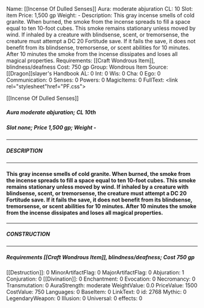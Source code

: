 Name: [[Incense Of Dulled Senses]]
Aura: moderate abjuration
CL: 10
Slot: item
Price: 1,500 gp
Weight: -
Description: This gray incense smells of cold granite. When burned, the smoke from the incense spreads to fill a space equal to ten 10-foot cubes. This smoke remains stationary unless moved by wind. If inhaled by a creature with blindsense, scent, or tremorsense, the creature must attempt a DC 20 Fortitude save. If it fails the save, it does not benefit from its blindsense, tremorsense, or scent abilities for 10 minutes. After 10 minutes the smoke from the incense dissipates and loses all magical properties.
Requirements: [[Craft Wondrous Item]], blindness/deafness
Cost: 750 gp
Group: Wondrous Item
Source: [[Dragon]]slayer's Handbook
AL: 0
Int: 0
Wis: 0
Cha: 0
Ego: 0
Communication: 0
Senses: 0
Powers: 0
MagicItems: 0
FullText: <link rel="stylesheet"href="PF.css"><div class="heading"><p class="alignleft">[[Incense Of Dulled Senses]]</p><div style="clear: both;"></div></div><div><h5><b>Aura </b>moderate abjuration; <b>CL </b>10th</h5><h5><b>Slot </b>none; <b>Price </b>1,500 gp; <b>Weight </b>-</h5></div><hr/><div><h5><b>DESCRIPTION</b></h5></div><hr/><div><h4><p>This gray incense smells of cold granite. When burned, the smoke from the incense spreads to fill a space equal to ten 10-foot cubes. This smoke remains stationary unless moved by wind. If inhaled by a creature with blindsense, scent, or tremorsense, the creature must attempt a DC 20 Fortitude save. If it fails the save, it does not benefit from its blindsense, tremorsense, or scent abilities for 10 minutes. After 10 minutes the smoke from the incense dissipates and loses all magical properties.</p></h4></div><hr/><div><h5><b>CONSTRUCTION</b></h5></div><hr/><div><h5><b>Requirements </b>[[Craft Wondrous Item]], <i>blindness/deafness</i>; <b>Cost </b>750 gp</h5></div>
[[Destruction]]: 0
MinorArtifactFlag: 0
MajorArtifactFlag: 0
Abjuration: 1
Conjuration: 0
[[Divination]]: 0
Enchantment: 0
Evocation: 0
Necromancy: 0
Transmutation: 0
AuraStrength: moderate
WeightValue: 0.0
PriceValue: 1500
CostValue: 750
Languages: 0
BaseItem: 0
LinkText: 0
id: 2768
Mythic: 0
LegendaryWeapon: 0
Illusion: 0
Universal: 0
effects: 0
